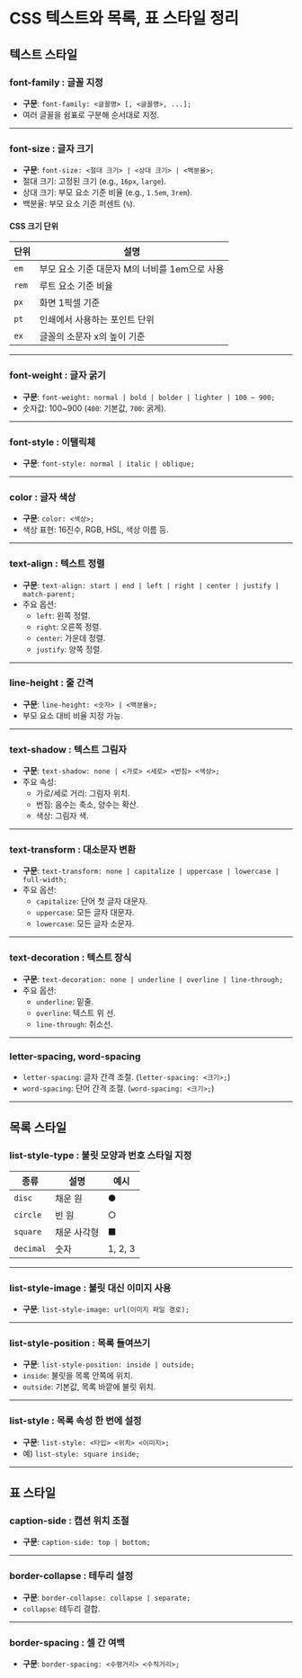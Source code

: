 # CSS 텍스트와 목록, 표 스타일 정리

## 텍스트 스타일

### font-family : 글꼴 지정
- **구문**: `font-family: <글꼴명> [, <글꼴명>, ...];`
- 여러 글꼴을 쉼표로 구분해 순서대로 지정.

---

### font-size : 글자 크기
- **구문**: `font-size: <절대 크기> | <상대 크기> | <백분율>;`
- 절대 크기: 고정된 크기 (e.g., `16px`, `large`).
- 상대 크기: 부모 요소 기준 비율 (e.g., `1.5em`, `3rem`).
- 백분율: 부모 요소 기준 퍼센트 (`%`).

#### CSS 크기 단위
| 단위 | 설명 |
| --- | --- |
| `em` | 부모 요소 기준 대문자 M의 너비를 1em으로 사용 |
| `rem` | 루트 요소 기준 비율 |
| `px` | 화면 1픽셀 기준 |
| `pt` | 인쇄에서 사용하는 포인트 단위 |
| `ex` | 글꼴의 소문자 x의 높이 기준 |

---

### font-weight : 글자 굵기
- **구문**: `font-weight: normal | bold | bolder | lighter | 100 ~ 900;`
- 숫자값: 100~900 (`400`: 기본값, `700`: 굵게).

---

### font-style : 이탤릭체
- **구문**: `font-style: normal | italic | oblique;`

---

### color : 글자 색상
- **구문**: `color: <색상>;`
- 색상 표현: 16진수, RGB, HSL, 색상 이름 등.

---

### text-align : 텍스트 정렬
- **구문**: `text-align: start | end | left | right | center | justify | match-parent;`
- 주요 옵션:
  - `left`: 왼쪽 정렬.
  - `right`: 오른쪽 정렬.
  - `center`: 가운데 정렬.
  - `justify`: 양쪽 정렬.

---

### line-height : 줄 간격
- **구문**: `line-height: <숫자> | <백분율>;`
- 부모 요소 대비 비율 지정 가능.

---

### text-shadow : 텍스트 그림자
- **구문**: `text-shadow: none | <가로> <세로> <번짐> <색상>;`
- 주요 속성:
  - 가로/세로 거리: 그림자 위치.
  - 번짐: 음수는 축소, 양수는 확산.
  - 색상: 그림자 색.

---

### text-transform : 대소문자 변환
- **구문**: `text-transform: none | capitalize | uppercase | lowercase | full-width;`
- 주요 옵션:
  - `capitalize`: 단어 첫 글자 대문자.
  - `uppercase`: 모든 글자 대문자.
  - `lowercase`: 모든 글자 소문자.

---

### text-decoration : 텍스트 장식
- **구문**: `text-decoration: none | underline | overline | line-through;`
- 주요 옵션:
  - `underline`: 밑줄.
  - `overline`: 텍스트 위 선.
  - `line-through`: 취소선.

---

### letter-spacing, word-spacing
- `letter-spacing`: 글자 간격 조절. (`letter-spacing: <크기>;`)
- `word-spacing`: 단어 간격 조절. (`word-spacing: <크기>;`)

---

## 목록 스타일

### list-style-type : 불릿 모양과 번호 스타일 지정
| 종류 | 설명 | 예시 |
| --- | --- | --- |
| `disc` | 채운 원 | ● |
| `circle` | 빈 원 | ○ |
| `square` | 채운 사각형 | ■ |
| `decimal` | 숫자 | 1, 2, 3 |

---

### list-style-image : 불릿 대신 이미지 사용
- **구문**: `list-style-image: url(이미지 파일 경로);`

---

### list-style-position : 목록 들여쓰기
- **구문**: `list-style-position: inside | outside;`
- `inside`: 불릿을 목록 안쪽에 위치.
- `outside`: 기본값, 목록 바깥에 불릿 위치.

---

### list-style : 목록 속성 한 번에 설정
- **구문**: `list-style: <타입> <위치> <이미지>;`
- 예) `list-style: square inside;`

---

## 표 스타일

### caption-side : 캡션 위치 조절
- **구문**: `caption-side: top | bottom;`

---

### border-collapse : 테두리 설정
- **구문**: `border-collapse: collapse | separate;`
- `collapse`: 테두리 결합.

---

### border-spacing : 셀 간 여백
- **구문**: `border-spacing: <수평거리> <수직거리>;`
